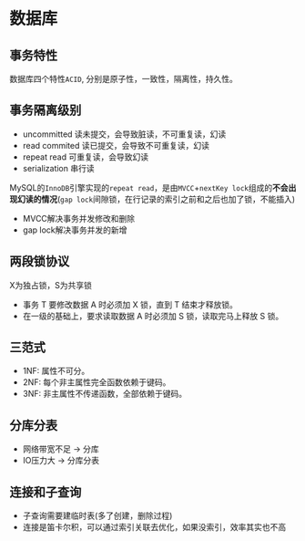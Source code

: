 # 数据库

## 事务特性

数据库四个特性`ACID`, 分别是原子性，一致性，隔离性，持久性。

## 事务隔离级别

- uncommitted 读未提交，会导致脏读，不可重复读，幻读
- read commited 读已提交，会导致不可重复读，幻读
- repeat read 可重复读，会导致幻读
- serialization 串行读

MySQL的`InnoDB`引擎实现的`repeat read`，是由`MVCC`+`nextKey lock`组成的**不会出现幻读的情况**(`gap lock`间隙锁，在行记录的索引之前和之后也加了锁，不能插入)
    
* MVCC解决事务并发修改和删除
* gap lock解决事务并发的新增

## 两段锁协议

X为独占锁，S为共享锁

- 事务 T 要修改数据 A 时必须加 X 锁，直到 T 结束才释放锁。
- 在一级的基础上，要求读取数据 A 时必须加 S 锁，读取完马上释放 S 锁。

## 三范式

- 1NF: 属性不可分。
- 2NF: 每个非主属性完全函数依赖于键码。
- 3NF: 非主属性不传递函数，全部依赖于键码。

## 分库分表

- 网络带宽不足 -> 分库
- IO压力大 -> 分库分表

## 连接和子查询

- 子查询需要建临时表(多了创建，删除过程)
- 连接是笛卡尔积，可以通过索引关联去优化，如果没索引，效率其实也不高